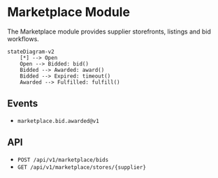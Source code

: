 # Marketplace Module

The Marketplace module provides supplier storefronts, listings and bid workflows.

```mermaid
stateDiagram-v2
    [*] --> Open
    Open --> Bidded: bid()
    Bidded --> Awarded: award()
    Bidded --> Expired: timeout()
    Awarded --> Fulfilled: fulfill()
```

## Events
- `marketplace.bid.awarded@v1`

## API
- `POST /api/v1/marketplace/bids`
- `GET /api/v1/marketplace/stores/{supplier}`

